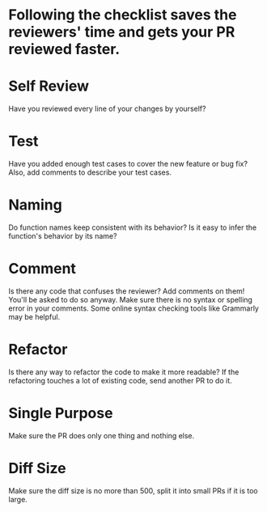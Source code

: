 # Following the checklist saves the reviewers' time and gets your PR reviewed faster.

# Self Review
Have you reviewed every line of your changes by yourself?

# Test
Have you added enough test cases to cover the new feature or bug fix?
Also, add comments to describe your test cases.

# Naming
Do function names keep consistent with its behavior?
Is it easy to infer the function's behavior by its name?

# Comment
Is there any code that confuses the reviewer?
Add comments on them! You'll be asked to do so anyway.
Make sure there is no syntax or spelling error in your comments.
Some online syntax checking tools like Grammarly may be helpful.

# Refactor
Is there any way to refactor the code to make it more readable?
If the refactoring touches a lot of existing code, send another PR to do it.

# Single Purpose
Make sure the PR does only one thing and nothing else.

# Diff Size
Make sure the diff size is no more than 500, split it into small PRs if it is too large.
